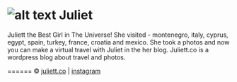![alt text][juliett-logo] Juliet
=======
Juliett the Best Girl in The Universe! She visited - montenegro, italy, cyprus, egypt, spain, turkey, france, croatia and mexico. She took a photos and now you can make a virtual travel with Juliet in the her blog. Juliett.co is a wordpress blog about travel and photos. 

[juliett-logo]: https://raw.github.com/Interreto/juliett/master/photo.jpg "Juliett is the best girl in the Universe"
======
 &copy; [juliett.co](http://juliett.co/) | [instagram](https://instagram.com/juliett.co/)   
